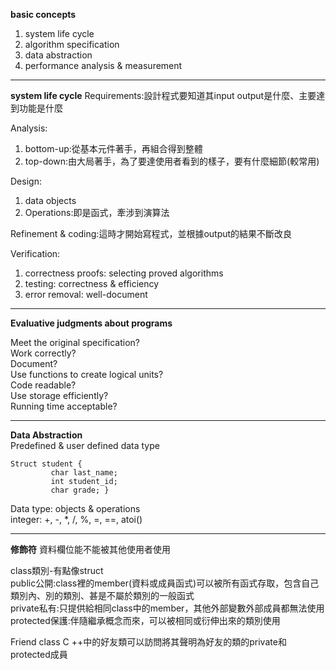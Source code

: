 **basic concepts**

1. system life cycle
2. algorithm specification
3. data abstraction
4. performance analysis & measurement

---

**system life cycle**
Requirements:設計程式要知道其input output是什麼、主要達到功能是什麼

Analysis:
1. bottom-up:從基本元件著手，再組合得到整體
2. top-down:由大局著手，為了要達使用者看到的樣子，要有什麼細節(較常用)
         
Design:
1. data objects
2. Operations:即是函式，牽涉到演算法

Refinement & coding:這時才開始寫程式，並根據output的結果不斷改良

Verification:
1. correctness proofs: selecting proved algorithms
2. testing: correctness & efficiency
3. error removal: well-document
             
---

**Evaluative judgments about programs**  

Meet the original specification?  
Work correctly?  
Document?  
Use functions to create logical units?  
Code readable?  
Use storage efficiently?  
Running time acceptable?  

---

**Data Abstraction**  
Predefined & user defined data type 
````
Struct student { 
         char last_name;
         int student_id;
         char grade; }  
````
Data type: objects & operations  
integer: +, -, *, /, %, =, ==, atoi()

---
**修飾符** 
資料欄位能不能被其他使用者使用
  
class類別-有點像struct  
public公開:class裡的member(資料或成員函式)可以被所有函式存取，包含自己類別內、別的類別、甚是不屬於類別的一般函式  
private私有:只提供給相同class中的member，其他外部變數外部成員都無法使用  
protected保護:伴隨繼承概念而來，可以被相同或衍伸出來的類別使用  
  
Friend class
C ++中的好友類可以訪問將其聲明為好友的類的private和protected成員
